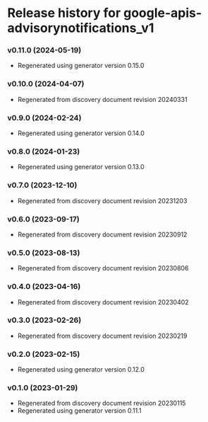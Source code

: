 # Release history for google-apis-advisorynotifications_v1

### v0.11.0 (2024-05-19)

* Regenerated using generator version 0.15.0

### v0.10.0 (2024-04-07)

* Regenerated from discovery document revision 20240331

### v0.9.0 (2024-02-24)

* Regenerated using generator version 0.14.0

### v0.8.0 (2024-01-23)

* Regenerated using generator version 0.13.0

### v0.7.0 (2023-12-10)

* Regenerated from discovery document revision 20231203

### v0.6.0 (2023-09-17)

* Regenerated from discovery document revision 20230912

### v0.5.0 (2023-08-13)

* Regenerated from discovery document revision 20230806

### v0.4.0 (2023-04-16)

* Regenerated from discovery document revision 20230402

### v0.3.0 (2023-02-26)

* Regenerated from discovery document revision 20230219

### v0.2.0 (2023-02-15)

* Regenerated using generator version 0.12.0

### v0.1.0 (2023-01-29)

* Regenerated from discovery document revision 20230115
* Regenerated using generator version 0.11.1

